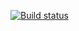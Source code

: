 [![Build status](https://ci.appveyor.com/api/projects/status/08bb774upmiigwv1?svg=true)](https://ci.appveyor.com/project/yana-sheglova/character-classes-2)
